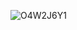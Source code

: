 ![O4W2J6Y1](https://github.com/zerokraken/lunaservicestrucking/assets/67922506/f322fe93-6c9c-4a2c-b6e8-a7b285442a0d)
